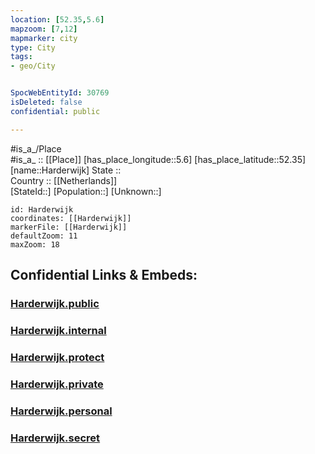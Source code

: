 ```yaml
---
location: [52.35,5.6] 
mapzoom: [7,12] 
mapmarker: city 
type: City
tags:
- geo/City


SpocWebEntityId: 30769
isDeleted: false
confidential: public

---
```

#is_a_/Place  
#is_a_ :: [[Place]] 
[has_place_longitude::5.6] 
[has_place_latitude::52.35] 
[name::Harderwijk] 
State ::  
Country :: [[Netherlands]]  
[StateId::] 
[Population::] 
[Unknown::] 


```leaflet
id: Harderwijk
coordinates: [[Harderwijk]] 
markerFile: [[Harderwijk]] 
defaultZoom: 11 
maxZoom: 18
```


## Confidential Links & Embeds: 

### [Harderwijk.public](/_public/\Earth\Continent\Europe\Europe~West\Netherlands\Provinces~Netherlands\Gelderland\CityHarderwijk.public.md) 

### [Harderwijk.internal](/_internal/\Earth\Continent\Europe\Europe~West\Netherlands\Provinces~Netherlands\Gelderland\CityHarderwijk.internal.md) 

### [Harderwijk.protect](/_protect/\Earth\Continent\Europe\Europe~West\Netherlands\Provinces~Netherlands\Gelderland\CityHarderwijk.protect.md) 

### [Harderwijk.private](/_private/\Earth\Continent\Europe\Europe~West\Netherlands\Provinces~Netherlands\Gelderland\CityHarderwijk.private.md) 

### [Harderwijk.personal](/_personal/\Earth\Continent\Europe\Europe~West\Netherlands\Provinces~Netherlands\Gelderland\CityHarderwijk.personal.md) 

### [Harderwijk.secret](/_secret/\Earth\Continent\Europe\Europe~West\Netherlands\Provinces~Netherlands\Gelderland\CityHarderwijk.secret.md)

